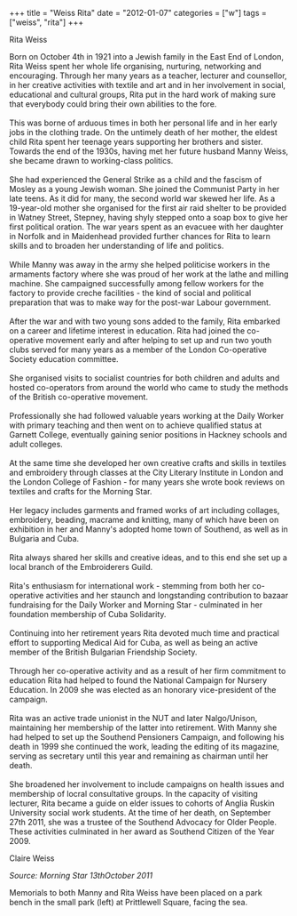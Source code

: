 +++
title = "Weiss Rita"
date = "2012-01-07"
categories = ["w"]
tags = ["weiss", "rita"]
+++

Rita Weiss

Born on October 4th in 1921 into a Jewish family in the East End of London, Rita Weiss spent her whole life organising, nurturing, networking and encouraging. Through her many years as a teacher, lecturer and counsellor, in her creative activities with textile and art and in her involvement in social, educational and cultural groups, Rita put in the hard work of making sure that everybody could bring their own abilities to the fore.  
   
This was borne of arduous times in both her personal life and in her early jobs in the clothing trade. On the untimely death of her mother, the eldest child Rita spent her teenage years supporting her brothers and sister. Towards the end of the 1930s, having met her future husband Manny Weiss, she became drawn to working-class politics.  
   
She had experienced the General Strike as a child and the fascism of Mosley as a young Jewish woman. She joined the Communist Party in her late teens. As it did for many, the second world war skewed her life. As a 19-year-old mother she organised for the first air raid shelter to be provided in Watney Street, Stepney, having shyly stepped onto a soap box to give her first political oration. The war years spent as an evacuee with her daughter in Norfolk and in Maidenhead provided further chances for Rita to learn skills and to broaden her understanding of life and politics.  
   
While Manny was away in the army she helped politicise workers in the armaments factory where she was proud of her work at the lathe and milling machine. She campaigned successfully among fellow workers for the factory to provide creche facilities - the kind of social and political preparation that was to make way for the post-war Labour government.  
   
After the war and with two young sons added to the family, Rita embarked on a career and lifetime interest in education. Rita had joined the co-operative movement early and after helping to set up and run two youth clubs served for many years as a member of the London Co-operative Society education committee.  
   
She organised visits to socialist countries for both children and adults and hosted co-operators from around the world who came to study the methods of the British co-operative movement.  
   
Professionally she had followed valuable years working at the Daily Worker with primary teaching and then went on to achieve qualified status at Garnett College, eventually gaining senior positions in Hackney schools and adult colleges.  
   
At the same time she developed her own creative crafts and skills in textiles and embroidery through classes at the City Literary Institute in London and the London College of Fashion - for many years she wrote book reviews on textiles and crafts for the Morning Star.  
   
Her legacy includes garments and framed works of art including collages, embroidery, beading, macrame and knitting, many of which have been on exhibition in her and Manny's adopted home town of Southend, as well as in Bulgaria and Cuba.  
   
Rita always shared her skills and creative ideas, and to this end she set up a local branch of the Embroiderers Guild.  
   
Rita's enthusiasm for international work - stemming from both her co-operative activities and her staunch and longstanding contribution to bazaar fundraising for the Daily Worker and Morning Star - culminated in her foundation membership of Cuba Solidarity.  
   
Continuing into her retirement years Rita devoted much time and practical effort to supporting Medical Aid for Cuba, as well as being an active member of the British Bulgarian Friendship Society.  
   
Through her co-operative activity and as a result of her firm commitment to education Rita had helped to found the National Campaign for Nursery Education. In 2009 she was elected as an honorary vice-president of the campaign.  
   
Rita was an active trade unionist in the NUT and later Nalgo/Unison, maintaining her membership of the latter into retirement. With Manny she had helped to set up the Southend Pensioners Campaign, and following his death in 1999 she continued the work, leading the editing of its magazine, serving as secretary until this year and remaining as chairman until her death.  
   
She broadened her involvement to include campaigns on health issues and membership of locral consultative groups. In the capacity of visiting lecturer, Rita became a guide on elder issues to cohorts of Anglia Ruskin University social work students. At the time of her death, on September 27th 2011, she was a trustee of the Southend Advocacy for Older People. These activities culminated in her award as Southend Citizen of the Year 2009. 

Claire Weiss

_Source: Morning Star 13thOctober 2011_

Memorials to both Manny and Rita Weiss have been placed on a park bench in the small park (left) at Prittlewell Square, facing the sea.
